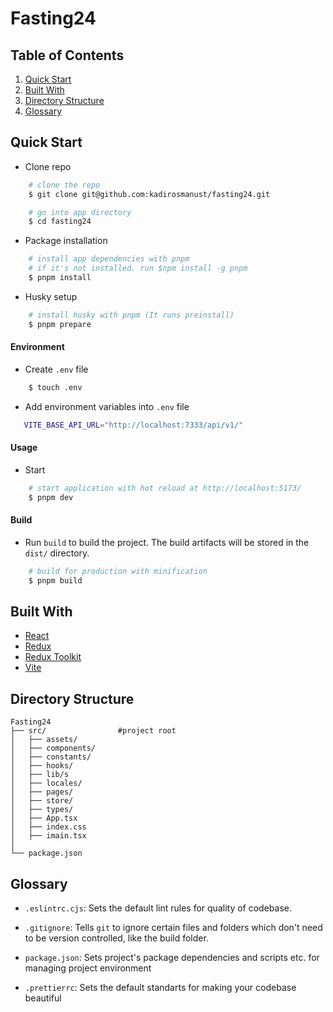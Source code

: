 # Fasting24
## Table of Contents
  1. [Quick Start](#quick-start)
  1. [Built With](#built-with)
  1. [Directory Structure](#directory-structure)
  1. [Glossary](#glossary)
## Quick Start

- Clone repo
```bash
    # clone the repo
    $ git clone git@github.com:kadirosmanust/fasting24.git

    # go into app directory
    $ cd fasting24
```

- Package installation
```bash
    # install app dependencies with pnpm
    # if it's not installed. run $npm install -g pnpm
    $ pnpm install
```
- Husky setup
```bash
    # install husky with pnpm (It runs preinstall)
    $ pnpm prepare 
```

#### Environment
- Create `.env` file
```bash
    $ touch .env
```

- Add environment variables into `.env` file
```bash
   VITE_BASE_API_URL="http://localhost:7333/api/v1/"
```
#### Usage
- Start
```bash
    # start application with hot reload at http://localhost:5173/
    $ pnpm dev
```
#### Build
- Run `build` to build the project. The build artifacts will be stored in the `dist/` directory.

```bash
    # build for production with minification
    $ pnpm build
```
## Built With
- [React](https://reactjs.org/)
- [Redux](https://redux.js.org/)
- [Redux Toolkit](https://redux-toolkit.js.org/)
- [Vite](https://vitejs.dev/)

## Directory Structure
```
Fasting24
├── src/                #project root
│   ├── assets/
│   ├── components/
│   ├── constants/
│   ├── hooks/
│   ├── lib/s
│   ├── locales/
│   ├── pages/
│   ├── store/
│   ├── types/
│   ├── App.tsx
│   ├── index.css
│   ├── imain.tsx
│
└── package.json
```
## Glossary
- `.eslintrc.cjs`: Sets the default lint rules for quality of codebase.

- `.gitignore`: Tells `git` to ignore certain files and folders which don't need to be version controlled, like the build folder.

- `package.json`: Sets project's package dependencies and scripts etc. for managing project environment

- `.prettierrc`: Sets the default standarts for making your codebase beautiful